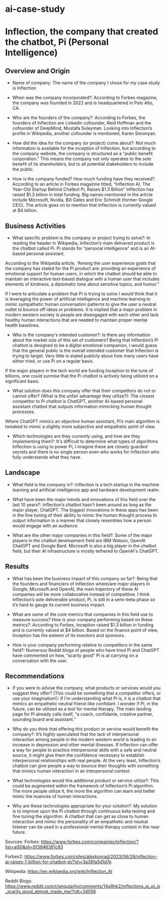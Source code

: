 # ai-case-study

# Inflection, the company that created the chatbot, Pi (Personal Intelligence)

## Overview and Origin

* Name of company: The name of the company I chose for my case study is Inflection

* When was the company incorporated?: According to Forbes magazine, the company was founded in 2022 and is headquartered in Palo Alto, CA.

* Who are the founders of the company?: According to Forbes, the founders of Inflection are Linkedin cofounder, Reid Hoffman and the cofounder of DeepMind, Mustafa Suleyman. Looking into Inflection’s profile in Wikipedia, another cofounder is mentioned, Karen Simonyan.

* How did the idea for the company (or project) come about?: Not much information is available for the inception of Inflection, but according to the company website, the company is structured as a “public benefit corporation.” This means the company not only operates to the sole benefit of its shareholders, but to all potential stakeholders to include the public.

* How is the company funded? How much funding have they received?: According to an article in Forbes magazine titled, “Inflection AI, The Year-Old Startup Behind Chatbot Pi, Raises $1.3 Billion” Inflection has raised $1.3 billion in total funding. Big names mentioned in the article include Microsoft, Nvidia, Bill Gates and Eric Schmidt (former Google CEO). The article goes on to mention that Inflection is currently valued at $4 billion.

## Business Activities

* What specific problem is the company or project trying to solve?: In reading the header in Wikipedia, Inflection’s main delivered product is the chatbot called Pi. Pi stands for “personal intelligence” and is an AI-based personal assistant.

According to the Wikipedia article, 
	“Among the user experience goals that the company has stated for the Pi product are: providing an experience of emotional support for human users, in which the chatbot should be able to maintain an interactive text-based dialogue with a human user that includes elements of kindness, a diplomatic tone about sensitive topics, and humor.” 

If I were to articulate a problem that Pi is trying to solve I would think that it is leveraging the power of artificial intelligence and machine learning to mimic sympathetic human conversation patterns to give the user a neutral outlet to bounce off ideas or problems. 
It is implied that a major problem in modern western society is people are disengaged with each other and lack healthy human interactions that are needed to maintain proper mental health baselines.

* Who is the company's intended customer?: Is there any information about the market size of this set of customers? Being that Inflection’s Pi chatbot is designed to be a digital emotional companion, I would guess that the general public is the overall intended customer that Inflection is trying to target. Very little is stated publicly about how many users have either tried, or use Pi on a regular basis. 

If the major players in the tech world are funding Inception to the tune of billions, one could surmise that the Pi chatbot is actively being utilized on a significant basis.

* What solution does this company offer that their competitors do not or cannot offer? (What is the unfair advantage they utilize?): The closest competitor to Pi chatbot is ChatGPT, another AI-based personal assistant chatbot that outputs information mimicking human thought processes. 

Where ChatGPT mimics an objective human assistant, Pi’s main algorithm is tweaked to mimic a slightly more subjective and empathetic point of view.

* Which technologies are they currently using, and how are they implementing them?: It's difficult to determine what types of algorithms Inflection is using to power Pi, I imagine these are closely guarded secrets and there is no single person even who works for Inflection who fully understands what they have.

## Landscape

* What field is the company in?: Inflection is a tech startup in the machine learning and artificial intelligence app and hardware development realm.

* What have been the major trends and innovations of this field over the last 10 years?: Inflection’s chatbot hasn’t been around as long as the major player, ChatGPT. The biggest innovations in these apps has been in the fine tuning of their ability to mimic the human thought process to output information in a manner that closely resembles how a person would engage with an audience.

* What are the other major companies in this field?: Some of the major players in the chatbot development field are IBM Watson, OpenAI ChatGPT and Google Bard. Microsoft is also a big player in the chatbot field, but their AI infrastructure is mostly tethered to OpenAI's ChatGPT.

## Results

* What has been the business impact of this company so far?: Being that the founders and financiers of Inflection where/are major players in Google, Microsoft and OpenAI, the main trajectory of these AI companies will be more collaborative instead of competitive. I think Inflection’s sole deliverable product, Pi, is still in a semi-beta phase so it’s hard to gauge its current business impact.

* What are some of the core metrics that companies in this field use to measure success? How is your company performing based on these metrics?: According to Forbes, Inception raised $1.3 billion in funding and is currently valued at $4 billion. Based on the finance point of view, Inception has the esteem of its investors and sponsors.

* How is your company performing relative to competitors in the same field?: Numerous Reddit blogs of people who have tried Pi and ChatGPT have commented on how, “scarily good” Pi is at carrying on a conversation with the user.

## Recommendations

* If you were to advise the company, what products or services would you suggest they offer? (This could be something that a competitor offers, or use your imagination!): If I’m understanding what Pi is, it is a chatbot that mimics an empathetic neutral friend-like confidant. I wonder if Pi, in the future, can be utilized as a tool for mental therapy. The main landing page for Pi already calls itself, “a coach, confidante, creative partner, sounding board and assistant.”

* Why do you think that offering this product or service would benefit the company?: It’s highly speculated that the lack of interpersonal interaction among people in the modern western world is leading to an increase in depression and other mental illnesses. If Inflection can offer a way for people to practice interpersonal skills with a safe and neutral source, it might give them the confidence necessary to establish interpersonal relationships with real people. At the very least, Inflection’s chatbot can give people a way to bounce their thoughts with something that mimics human interaction in an interpersonal context.

* What technologies would this additional product or service utilize?: This could be augmented within the framework of Inflection’s Pi algorithm. The more people utilize it, the more the algorithm can learn and better mimic the nuances of human interactions.

* Why are these technologies appropriate for your solution?: My solution is to improve upon the Pi chatbot through continuous beta testing and fine tuning the algorithm. A chatbot that can get as close to human interaction and mimic the personality of an empathetic and neutral listener can be used in a professional mental therapy context in the near future.



Sources:
Forbes: https://www.forbes.com/companies/inflection/?list=ai50&sh=5f3946381c83

Forbes2: https://www.forbes.com/sites/alexkonrad/2023/06/29/inflection-ai-raises-1-billion-for-chatbot-pi/?sh=3a36fa5d1d7e

Wikipedia: https://en.wikipedia.org/wiki/Inflection_AI

Reddit Blogs: https://www.reddit.com/r/singularity/comments/14q9hk2/inflections_ai_pi_is_scarily_good_almost_made_me/?rdt=34056


